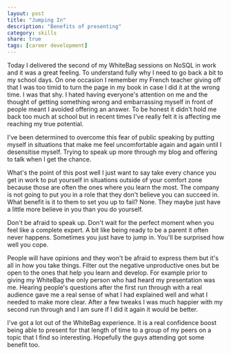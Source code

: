 ```yaml
---
layout: post
title: "Jumping In"
description: "Benefits of presenting"
category: skills
share: true
tags: [career development]
---
```


Today I delivered the second of my WhiteBag sessions on NoSQL in work and it was a great feeling. To understand fully why I need to go back a bit to my school days. On one occasion I remember my French teacher giving off that  I was too timid to turn the page in my book in case I did it at the wrong time. I was that shy. I hated having everyone's attention on me and the thought of getting something wrong and embarrassing myself in front of people meant I avoided offering an answer. To be honest it didn't hold me back too much at school but in recent times I've really felt it is affecting me reaching my true potential.  

I've been determined to overcome this fear of public speaking by putting myself in situations that make me feel uncomfortable again and again until I desensitise myself. Trying to speak up more through my blog and offering to talk when I get the chance.

What's the point of this post well I just want to say take every chance you get in work to put yourself in situations outside of your comfort zone because those are often the ones where you learn the most. The company is not going to put you in a role that they don't believe you can succeed in. What benefit is it to them to set you up to fail? None. They maybe just have a little more believe in you than you do yourself.

Don't be afraid to speak up. Don't wait for the perfect moment when you feel like a complete expert. A bit like being ready to be a parent it often never happens. Sometimes you just have to jump in. You'll be surprised how well you cope.

People will have opinions and they won't be afraid to express them but it's all in how you take things. Filter out the negative unproductive ones but be open to the ones that help you learn and develop. For example prior to giving my WhiteBag the only person who had heard my presentation was me. Hearing people's questions after the first run through with a real audience gave me a real sense of what I had explained well and what I needed to make more clear. After a few tweaks I was much happier with my second run through and I am sure if I did it again it would be better. 

I've got a lot out of the WhiteBag experience. It is a real confidence boost being able to present for that length of time to a group of my peers on a topic that I find so interesting. Hopefully the guys attending got some benefit too.



 



